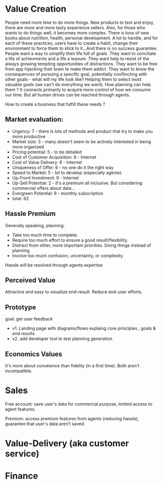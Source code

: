 # Value Creation

People need more time to do more things. New products to test and enjoy, there are more and more tasty experience sellers.
Also, for those who wants to do things well, it becomes more complex. There is tons of new books about nutrition, health, personal development. A lot to handle, and for each of these practices, users have to create a habit, change their environment to force them to stick to it...And there is no success guarantee.
People want a way to simplify their life full of goals. They want to conciliate a life of achievments and a life a leasure. They want help to resist of the always growing tempting opportunities of distractions. They want to be free from app hijacking their brain to make them addict.
They want to know the consequences of pursuing a specific goal, potentially conflincting with other goals - what will my life look like? Helping them to select most valuable goals (we can't do everything we want).
How planning can help them ?
It connects primarily to acquire more control of how we consume our time. But all human drives can be reached through agents.

How to create a business that fulfill these needs ?



## Market evaluation:

- Urgency: 7 - there is lots of methods and product that try to make you more productive
- Market size: 3 - many doesn't seem to be actively interested in being more organized
- Pricing potential: 5 - to be detailed
- Cost of Customer Acquisition: 8 - Internet
- Cost of Value Delivery: 8 - Internet
- Uniqueness of Offer: 6 - no one do it the right way
- Speed to Market: 5 - lot to develop (especially agents).
- Up-Front Investment: 9 - Internet
- Up-Sell Potential: 2 - it's a premium all inclusive. But considering commercial offers about data...
- Evergreen Potential: 9 - monthly subscription
- total: 62

## Hassle Premium

Generally speaking, planning:
- Take too much time to complete.
- Require too much effort to ensure a good result/flexibility.
- Distract from other, more important priorities. Doing things instead of planning
- Involve too much confusion, uncertainty, or complexity.

Hassle will be resolved through agents expertise

## Perceived Value

Attractive and easy to visualize end-result.
Reduce end-user efforts.

## Prototype

goal: get user feedback

- v1. Landing page with diagrams/flows explaing core principles ; goals & end results
- v2. add developer tool to test planning generation

## Economics Values

It's more about conveience than fidelity (in a first time). Both aren't incompatible.

# Sales

Free account:
save user's data for commercial purpose, limited access to agent features.

Premium:
access premium features from agents (reducing hassle), guarantee that user's data aren't saved.

# Value-Delivery (aka customer service)

# Finance
